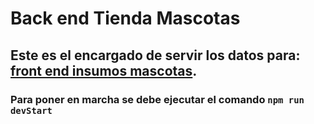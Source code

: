 # Back end Tienda Mascotas

## Este es el encargado de servir los datos para: [front end insumos mascotas](https://github.com/contratistaweb/tienda-insumos-mascotas).

### Para poner en marcha se debe ejecutar el comando ```npm run devStart```
